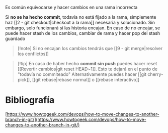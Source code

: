 Es común equivocarse y hacer cambios en una rama incorrecta

Si **no se ha hecho commit**, todavía no está fijado a la rama, simplemente haz [[2 - git checkout|checkout a la rama]] necesaria y solucionado. Sin embargo, solo funcionará si las historia encajan. En caso de no encajar, se puede hacer stash de los cambios, cambiar de rama y hacer pop del stash guardado

>[!note] Si no encajan los cambios tendrás que [[9 - git merge|resolver los conflictos]]

>[!tip] En caso de haber hecho **commit sin push**
>puedes hacer reset [[Revertir cambios|git reset HEAD~1]]. Esto te dejará en el punto de "todavía no commiteado"
>Alternativamente puedes hacer [[git cherry-pick]], [[git rebase|rebase normal]] o [[rebase interactivo]]

# Bibliografía

[https://www.howtogeek.com/devops/how-to-move-changes-to-another-branch-in-git/](https://www.howtogeek.com/devops/how-to-move-changes-to-another-branch-in-git/)